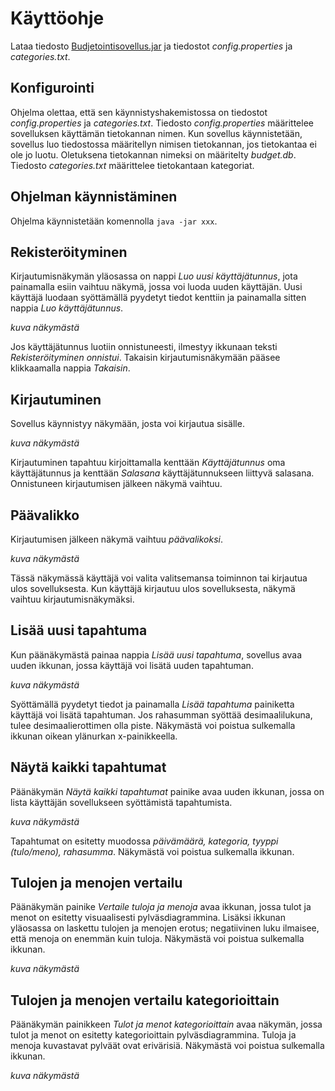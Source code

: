 # Käyttöohje

Lataa tiedosto [Budjetointisovellus.jar]() ja tiedostot *config.properties* ja *categories.txt*.

## Konfigurointi

Ohjelma olettaa, että sen käynnistyshakemistossa on tiedostot *config.properties* ja *categories.txt*. Tiedosto *config.properties* määrittelee sovelluksen käyttämän tietokannan nimen. Kun sovellus käynnistetään, sovellus luo tiedostossa määritellyn nimisen tietokannan, jos tietokantaa ei ole jo luotu. Oletuksena tietokannan nimeksi on määritelty *budget.db*.
Tiedosto *categories.txt* määrittelee tietokantaan kategoriat.

## Ohjelman käynnistäminen

Ohjelma käynnistetään komennolla `java -jar xxx`.

## Rekisteröityminen

Kirjautumisnäkymän yläosassa on nappi *Luo uusi käyttäjätunnus*, jota painamalla esiin vaihtuu näkymä, jossa voi luoda uuden käyttäjän. Uusi käyttäjä luodaan syöttämällä pyydetyt tiedot kenttiin ja painamalla sitten nappia *Luo käyttäjätunnus*.

*kuva näkymästä*

Jos käyttäjätunnus luotiin onnistuneesti, ilmestyy ikkunaan teksti *Rekisteröityminen onnistui*. Takaisin kirjautumisnäkymään pääsee klikkaamalla nappia *Takaisin*.

## Kirjautuminen

Sovellus käynnistyy näkymään, josta voi kirjautua sisälle.

*kuva näkymästä*

Kirjautuminen tapahtuu kirjoittamalla kenttään *Käyttäjätunnus* oma käyttäjätunnus ja kenttään *Salasana* käyttäjätunnukseen liittyvä salasana. Onnistuneen kirjautumisen jälkeen näkymä vaihtuu.

## Päävalikko

Kirjautumisen jälkeen näkymä vaihtuu *päävalikoksi*.

*kuva näkymästä*

Tässä näkymässä käyttäjä voi valita valitsemansa toiminnon tai kirjautua ulos sovelluksesta. Kun käyttäjä kirjautuu ulos sovelluksesta, näkymä vaihtuu kirjautumisnäkymäksi.

## Lisää uusi tapahtuma

Kun päänäkymästä painaa nappia *Lisää uusi tapahtuma*, sovellus avaa uuden ikkunan, jossa käyttäjä voi lisätä uuden tapahtuman.

*kuva näkymästä*

Syöttämällä pyydetyt tiedot ja painamalla *Lisää tapahtuma* painiketta käyttäjä voi lisätä tapahtuman. Jos rahasumman syöttää desimaalilukuna, tulee desimaalierottimen olla piste. Näkymästä voi poistua sulkemalla ikkunan oikean ylänurkan x-painikkeella.

## Näytä kaikki tapahtumat

Päänäkymän *Näytä kaikki tapahtumat* painike avaa uuden ikkunan, jossa on lista käyttäjän sovellukseen syöttämistä tapahtumista.

*kuva näkymästä*

Tapahtumat on esitetty muodossa *päivämäärä, kategoria, tyyppi (tulo/meno), rahasumma*. Näkymästä voi poistua sulkemalla ikkunan.

## Tulojen ja menojen vertailu

Päänäkymän painike *Vertaile tuloja ja menoja* avaa ikkunan, jossa tulot ja menot on esitetty visuaalisesti pylväsdiagrammina. Lisäksi ikkunan yläosassa on laskettu tulojen ja menojen erotus; negatiivinen luku ilmaisee, että menoja on enemmän kuin tuloja. Näkymästä voi poistua sulkemalla ikkunan.

*kuva näkymästä*

## Tulojen ja menojen vertailu kategorioittain

Päänäkymän painikkeen *Tulot ja menot kategorioittain* avaa näkymän, jossa tulot ja menot on esitetty kategorioittain pylväsdiagrammina. Tuloja ja menoja kuvastavat pylväät ovat erivärisiä. Näkymästä voi poistua sulkemalla ikkunan.

*kuva näkymästä*

